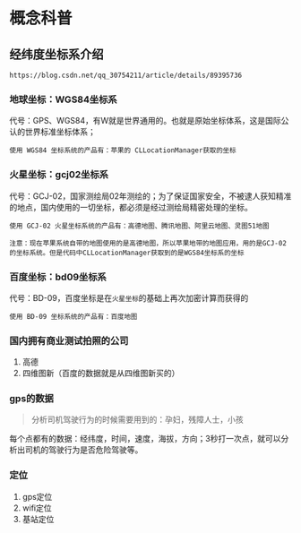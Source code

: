 # 概念科普

## 经纬度坐标系介绍

```http
https://blog.csdn.net/qq_30754211/article/details/89395736
```

### 地球坐标：WGS84坐标系

代号：GPS、WGS84，有W就是世界通用的。也就是原始坐标体系，这是国际公认的世界标准坐标体系；

```
使用 WGS84 坐标系统的产品有：苹果的 CLLocationManager获取的坐标
```

### 火星坐标：gcj02坐标系

代号：GCJ-02，国家测绘局02年测绘的；为了保证国家安全，不被逮人获知精准的地点，国内使用的一切坐标，都必须是经过测绘局精密处理的坐标。

```
使用 GCJ-02 火星坐标系统的产品有：高德地图、腾讯地图、阿里云地图、灵图51地图

注意：现在苹果系统自带的地图使用的是高德地图，所以苹果地带的地图应用，用的是GCJ-02的坐标系统。但是代码中CLLocationManager获取到的是WGS84坐标系的坐标
```

### 百度坐标：bd09坐标系

代号：BD-09，百度坐标是在`火星坐标`的基础上再次加密计算而获得的

```
使用 BD-09 坐标系统的产品有：百度地图
```

### 国内拥有商业测试拍照的公司

1. 高德
2. 四维图新（百度的数据就是从四维图新买的）

### gps的数据

> 分析司机驾驶行为的时候需要用到的：孕妇，残障人士，小孩

每个点都有的数据：经纬度，时间，速度，海拔，方向；3秒打一次点，就可以分析出司机的驾驶行为是否危险驾驶等。

### 定位

1. gps定位
2. wifi定位
3. 基站定位

